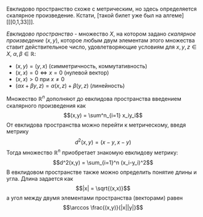 Евклидово пространство схоже с метрическим, но здесь определяется скалярное произведение. Кстати, [такой билет уже был на алгеме][[[0,1,33]]].

*Евклидово пространство* - множество $X$, на котором задано *скалярное произведение* $(x,y)$, которое любым двум элементам этого множества ставит действительное число, удовлетворяющие условиям для $x,y,z \in X$, $\alpha, \beta \in \mathbb R$:
- $(x,y) = (y,x)$ (симметричность, коммутативность)
- $(x,x) = 0 \Leftrightarrow x = 0$ (нулевой вектор)
- $(x, x) > 0$ при $x \neq 0$
- $(\alpha x + \beta y, z) = \alpha(x,z) + \beta(y,z)$ (линейность)

Множество $\mathbb R^n$ дополняют до евклидова пространства введением скалярного произведения как
$$(x,y) = \sum^n_{i=1} x_iy_i$$
От евклидова пространства можно перейти к метрическому, введя метрику
$$d^2(x,y) = (x-y, x-y)$$
Тогда множество $\mathbb R^n$ приобретает знакомую евклидову метрику:
$$d^2(x,y) = \sum_{i=1}^n (x_i-y_i)^2$$
В евклидовом пространстве также можно определить понятие длины и угла. Длина задается как
$$|x| = \sqrt{(x,x)}$$
а угол между двумя элементами пространства (векторами) равен
$$\arccos \frac{(x,y)}{|x||y|}$$

